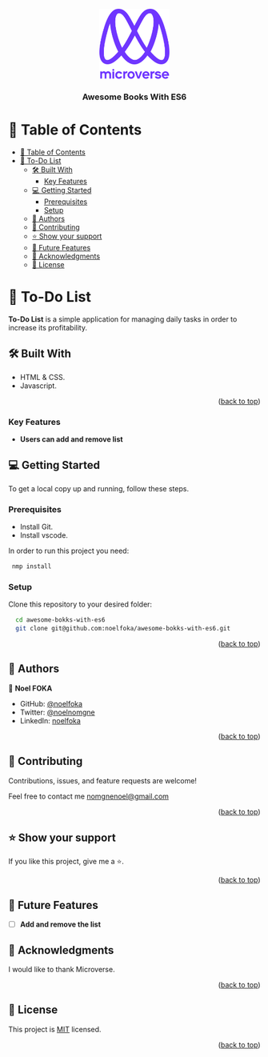 <a name="readme-top"></a>

<div align="center">
  <!-- You are encouraged to replace this logo with your own! Otherwise you can also remove it. -->
  <img src="murple_logo.png" alt="logo" width="140"  height="auto" />
  <br/>

  <h3><b>Awesome Books With ES6</b></h3>

</div>

<!-- TABLE OF CONTENTS -->

# 📗 Table of Contents

- [📗 Table of Contents](#-table-of-contents)
- [📖 To-Do List ](#-to-do-list-)
  - [🛠 Built With ](#-built-with-)
    - [Key Features ](#key-features-)
  - [💻 Getting Started ](#-getting-started-)
    - [Prerequisites](#prerequisites)
    - [Setup](#setup)
  - [👥 Authors ](#-authors-)
  - [🤝 Contributing ](#-contributing-)
  - [⭐️ Show your support ](#️-show-your-support-)
  - [🔭 Future Features ](#-future-features-)
  - [🙏 Acknowledgments ](#-acknowledgments-)
  - [📝 License ](#-license-)

<!-- PROJECT DESCRIPTION -->

# 📖 To-Do List <a name="about-project"></a>

**To-Do List** is a simple application for managing daily tasks in order to increase its profitability.

## 🛠 Built With <a name="built-with"></a>

- HTML & CSS.
- Javascript.

<p align="right">(<a href="#readme-top">back to top</a>)</p>

### Key Features <a name="key-features"></a>

- **Users can add and remove list**

<!-- GETTING STARTED -->

## 💻 Getting Started <a name="getting-started"></a>

To get a local copy up and running, follow these steps.

### Prerequisites

- Install Git.
- Install vscode.

In order to run this project you need:

```sh
 nmp install
```

### Setup

Clone this repository to your desired folder:

```sh
  cd awesome-bokks-with-es6
  git clone git@github.com:noelfoka/awesome-bokks-with-es6.git
```

<p align="right">(<a href="#readme-top">back to top</a>)</p>

<!-- AUTHORS -->

## 👥 Authors <a name="authors"></a>

👤 **Noel FOKA**

- GitHub: [@noelfoka](https://github.com/noelfoka)
- Twitter: [@noelnomgne](https://twitter.com/noelnomgne)
- LinkedIn: [noelfoka](https://www.linkedin.com/in/no%C3%ABl-nomgne-foka-063013231/)

<p align="right">(<a href="#readme-top">back to top</a>)</p>

<!-- CONTRIBUTING -->

## 🤝 Contributing <a name="contributing"></a>

Contributions, issues, and feature requests are welcome!

Feel free to contact me nomgnenoel@gmail.com
<p align="right">(<a href="#readme-top">back to top</a>)</p>

<!-- SUPPORT -->

## ⭐️ Show your support <a name="support"></a>

If you like this project, give me a ⭐.

<p align="right">(<a href="#readme-top">back to top</a>)</p>

<!-- Futures Features-->
## 🔭 Future Features <a name="future-features"></a>


- [ ] **Add and remove the list**


<!-- ACKNOWLEDGEMENTS -->

## 🙏 Acknowledgments <a name="acknowledgements"></a>

I would like to thank Microverse.

<p align="right">(<a href="#readme-top">back to top</a>)</p>


<!-- LICENSE -->

## 📝 License <a name="license"></a>

This project is [MIT](./LICENSE) licensed.

<p align="right">(<a href="#readme-top">back to top</a>)</p>